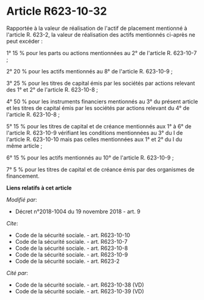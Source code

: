 # Article R623-10-32

Rapportée à la valeur de réalisation de l'actif de placement mentionné à l'article R. 623-2, la valeur de réalisation des
actifs mentionnés ci-après ne peut excéder :

1° 15 % pour les parts ou actions mentionnées au 2° de l'article R. 623-10-7 ;

2° 20 % pour les actifs mentionnés au 8° de l'article R. 623-10-9 ;

3° 25 % pour les titres de capital émis par les sociétés par actions relevant des 1° et 2° de l'article R. 623-10-8 ;

4° 50 % pour les instruments financiers mentionnés au 3° du présent article et les titres de capital émis par les sociétés
par actions relevant du 4° de l'article R. 623-10-8 ;

5° 15 % pour les titres de capital et de créance mentionnés aux 1° à 6° de l'article R. 623-10-9 vérifiant les conditions
mentionnées au 3° du I de l'article R. 623-10-10 mais pas celles mentionnées aux 1° et 2° du I du même article ;

6° 15 % pour les actifs mentionnés au 10° de l'article R. 623-10-9 ;

7° 5 % pour les titres de capital et de créance émis par des organismes de financement.

**Liens relatifs à cet article**

_Modifié par_:

  - Décret n°2018-1004 du 19 novembre 2018 - art. 9

_Cite_:

  - Code de la sécurité sociale. - art. R623-10-10
  - Code de la sécurité sociale. - art. R623-10-7
  - Code de la sécurité sociale. - art. R623-10-8
  - Code de la sécurité sociale. - art. R623-10-9
  - Code de la sécurité sociale. - art. R623-2

_Cité par_:

  - Code de la sécurité sociale. - art. R623-10-38 (VD)
  - Code de la sécurité sociale. - art. R623-10-39 (VD)
